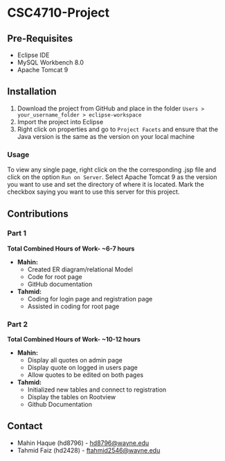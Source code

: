# CSC4710-Project
 
## Pre-Requisites
- Eclipse IDE
- MySQL Workbench 8.0
- Apache Tomcat 9

## Installation
1. Download the project from GitHub and place in the folder ```Users > your_username_folder > eclipse-workspace```
2. Import the project into Eclipse
3. Right click on properties and go to ```Project Facets``` and ensure that the Java version is the same as the version on your local machine

### Usage
To view any single page, right click on the the corresponding .jsp file and click on the option ```Run on Server```. Select Apache Tomcat 9 as the version you want to use and set the directory of where it is located. Mark the checkbox saying you want to use this server for this project.


## Contributions
### Part 1
**Total Combined Hours of Work- ~6-7 hours**
- **Mahin:**
 	- Created ER diagram/relational Model
 	- Code for root page
 	- GitHub documentation
- **Tahmid:**
	- Coding for login page and registration page
	- Assisted in coding for root page

### Part 2
**Total Combined Hours of Work- ~10-12 hours**
- **Mahin:**
 	- Display all quotes on admin page
 	- Display quote on logged in users page
 	- Allow quotes to be edited on both pages
- **Tahmid:**
	- Initialized new tables and connect to registration
	- Display the tables on Rootview
    - Github Documentation
## Contact
- Mahin Haque (hd8796) - hd8796@wayne.edu
- Tahmid Faiz (hd2428) - ftahmid2546@wayne.edu

